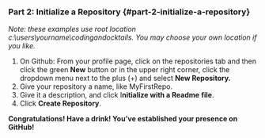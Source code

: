 ### Part 2: Initialize a Repository {#part-2-initialize-a-repository}

_Note: these examples use root location c:\users\yourname\codingandocktails. You may choose your own location if you like._

1.  On Github: From your profile page, click on the repositories tab and then click the green **New** button or in the upper right corner, click the dropdown menu next to the plus (+) and select **New Repository.**
2.  Give your repository a name, like MyFirstRepo.
3.  Give it a description, and click I**nitialize with a Readme** **file**.
4.  Click **Create Repository**.

**Congratulations! Have a drink! You’ve established your presence on GitHub!**